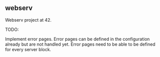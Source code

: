 ## webserv

Webserv project at 42.

TODO:

Implement error pages. Error pages can be defined in the configuration already but are not handled yet.
Error pages need to be able to be defined for every server block.